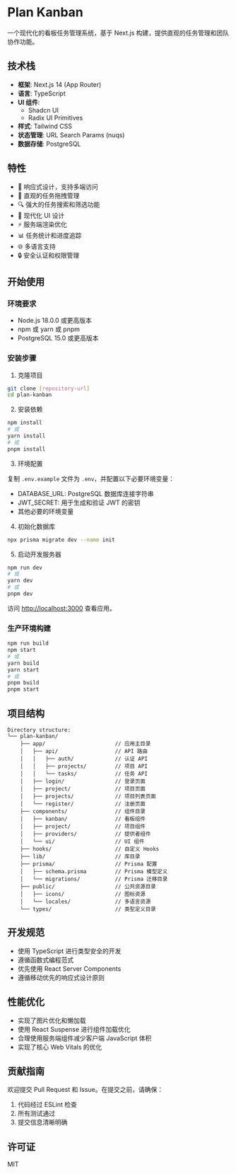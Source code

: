 # Plan Kanban

一个现代化的看板任务管理系统，基于 Next.js 构建，提供直观的任务管理和团队协作功能。

## 技术栈

- **框架**: Next.js 14 (App Router)
- **语言**: TypeScript
- **UI 组件**: 
  - Shadcn UI
  - Radix UI Primitives
- **样式**: Tailwind CSS
- **状态管理**: URL Search Params (nuqs)
- **数据存储**: PostgreSQL

## 特性

- 📱 响应式设计，支持多端访问
- 🎯 直观的任务拖拽管理
- 🔍 强大的任务搜索和筛选功能
- 🎨 现代化 UI 设计
- ⚡ 服务端渲染优化
- 📊 任务统计和进度追踪
- 🌐 多语言支持
- 🔒 安全认证和权限管理

## 开始使用

### 环境要求

- Node.js 18.0.0 或更高版本
- npm 或 yarn 或 pnpm
- PostgreSQL 15.0 或更高版本

### 安装步骤

1. 克隆项目

```bash
git clone [repository-url]
cd plan-kanban
```

2. 安装依赖

```bash
npm install
# 或
yarn install
# 或
pnpm install
```

3. 环境配置

复制 `.env.example` 文件为 `.env`，并配置以下必要环境变量：
- DATABASE_URL: PostgreSQL 数据库连接字符串
- JWT_SECRET: 用于生成和验证 JWT 的密钥
- 其他必要的环境变量

4. 初始化数据库

```bash
npx prisma migrate dev --name init
```

5. 启动开发服务器

```bash
npm run dev
# 或
yarn dev
# 或
pnpm dev
```

访问 [http://localhost:3000](http://localhost:3000) 查看应用。

### 生产环境构建

```bash
npm run build
npm start
# 或
yarn build
yarn start
# 或
pnpm build
pnpm start
```

## 项目结构

```
Directory structure:
└── plan-kanban/
    ├── app/                      // 应用主目录
    │   ├── api/                  // API 路由
    │   │   ├── auth/             // 认证 API
    │   │   ├── projects/         // 项目 API
    │   │   └── tasks/            // 任务 API
    │   ├── login/                // 登录页面
    │   ├── project/              // 项目页面
    │   ├── projects/             // 项目列表页面
    │   └── register/             // 注册页面
    ├── components/               // 组件目录
    │   ├── kanban/               // 看板组件
    │   ├── project/              // 项目组件
    │   ├── providers/            // 提供者组件
    │   └── ui/                   // UI 组件
    ├── hooks/                    // 自定义 Hooks
    ├── lib/                      // 库目录
    ├── prisma/                   // Prisma 配置
    │   ├── schema.prisma         // Prisma 模型定义
    │   └── migrations/           // Prisma 迁移目录
    ├── public/                   // 公共资源目录
    │   ├── icons/                // 图标资源
    │   └── locales/              // 多语言资源
    └── types/                    // 类型定义目录
```

## 开发规范

- 使用 TypeScript 进行类型安全的开发
- 遵循函数式编程范式
- 优先使用 React Server Components
- 遵循移动优先的响应式设计原则

## 性能优化

- 实现了图片优化和懒加载
- 使用 React Suspense 进行组件加载优化
- 合理使用服务端组件减少客户端 JavaScript 体积
- 实现了核心 Web Vitals 的优化

## 贡献指南

欢迎提交 Pull Request 和 Issue。在提交之前，请确保：

1. 代码经过 ESLint 检查
2. 所有测试通过
3. 提交信息清晰明确

## 许可证

MIT 